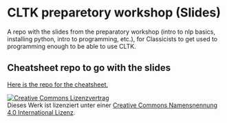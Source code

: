 # CLTK preparetory workshop (Slides)

A repo with the slides from the preparatory workshop (intro to nlp basics, installing python, intro to programming, etc.), for Classicists to get used to programming enough to be able to use CLTK.


## Cheatsheet repo to go with the slides
[Here is the repo for the cheatsheet.](https://github.com/sarahalang/cltk-preparatory-intro-to-nlp)

<a rel="license" href="http://creativecommons.org/licenses/by/4.0/"><img alt="Creative Commons Lizenzvertrag" style="border-width:0" src="https://i.creativecommons.org/l/by/4.0/88x31.png" /></a><br />Dieses Werk ist lizenziert unter einer <a rel="license" href="http://creativecommons.org/licenses/by/4.0/">Creative Commons Namensnennung 4.0 International Lizenz</a>.
